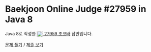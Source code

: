 # Baekjoon Online Judge #27959 in Java 8
Java 8로 작성한 [<img src="https://static.solved.ac/tier_small/1.svg" height="20" align="center">
27959 초코바](https://www.acmicpc.net/problem/27959) 답안입니다.

[문제 풀기](https://www.acmicpc.net/problem/27959) /
[제출 보기](https://www.acmicpc.net/source/86684071)
